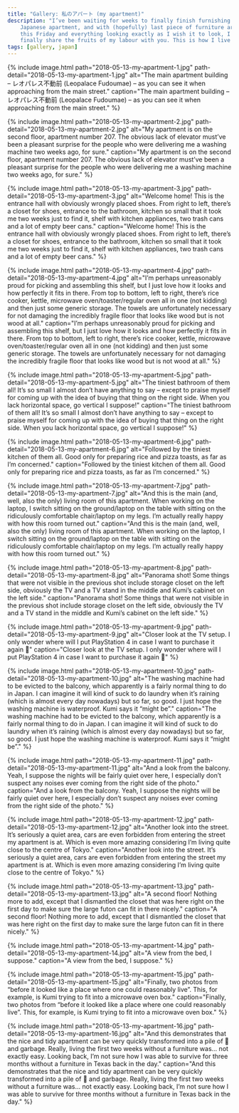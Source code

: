 ```yaml
---
title: "Gallery: 私のアパート (my apartment)"
description: "I’ve been waiting for weeks to finally finish furnishing my small
    Japanese apartment, and with (hopefully) last piece of furniture arriving
    this Friday and everything looking exactly as I wish it to look, I can
    finally share the fruits of my labour with you. This is how I live now!"
tags: [gallery, japan]
---
```


{% include image.html path="2018-05-13-my-apartment-1.jpg"
    path-detail="2018-05-13-my-apartment-1.jpg"
    alt="The main apartment building – レオパレス不動前 (Leopalace
    Fudoumae) – as you can see it when approaching from the main street."
    caption="The main apartment building – レオパレス不動前 (Leopalace
    Fudoumae) – as you can see it when approaching from the main street."
%}

{% include image.html path="2018-05-13-my-apartment-2.jpg"
    path-detail="2018-05-13-my-apartment-2.jpg"
    alt="My apartment is on the second floor, apartment number 207. The
    obvious lack of elevator must’ve been a pleasant surprise for the people who
    were delivering me a washing machine two weeks ago, for sure."
    caption="My apartment is on the second floor, apartment number 207. The
    obvious lack of elevator must’ve been a pleasant surprise for the people who
    were delivering me a washing machine two weeks ago, for sure."
%}

{% include image.html path="2018-05-13-my-apartment-3.jpg"
    path-detail="2018-05-13-my-apartment-3.jpg"
    alt="Welcome home! This is the entrance hall with obviously wrongly
    placed shoes. From right to left, there’s a closet for shoes, entrance to
    the bathroom, kitchen so small that it took me two weeks just to find it,
    shelf with kitchen appliances, two trash cans and a lot of empty beer cans."
    caption="Welcome home! This is the entrance hall with obviously wrongly
    placed shoes. From right to left, there’s a closet for shoes, entrance to
    the bathroom, kitchen so small that it took me two weeks just to find it,
    shelf with kitchen appliances, two trash cans and a lot of empty beer cans."
%}

{% include image.html path="2018-05-13-my-apartment-4.jpg"
    path-detail="2018-05-13-my-apartment-4.jpg"
    alt="I’m perhaps unreasonably proud for picking and assembling this
    shelf, but I just love how it looks and how perfectly it fits in there. From
    top to bottom, left to right, there’s rice cooker, kettle, microwave
    oven/toaster/regular oven all in one (not kidding) and then just some
    generic storage. The towels are unfortunately necessary for not damaging the
    incredibly fragile floor that looks like wood but is not wood at all."
    caption="I’m perhaps unreasonably proud for picking and assembling this
    shelf, but I just love how it looks and how perfectly it fits in there. From
    top to bottom, left to right, there’s rice cooker, kettle, microwave
    oven/toaster/regular oven all in one (not kidding) and then just some
    generic storage. The towels are unfortunately necessary for not damaging the
    incredibly fragile floor that looks like wood but is not wood at all."
%}

{% include image.html path="2018-05-13-my-apartment-5.jpg"
    path-detail="2018-05-13-my-apartment-5.jpg"
    alt="The tiniest bathroom of them all! It’s so small I almost don’t have
    anything to say – except to praise myself for coming up with the idea of
    buying that thing on the right side. When you lack horizontal space, go
    vertical I suppose!"
    caption="The tiniest bathroom of them all! It’s so small I almost don’t have
    anything to say – except to praise myself for coming up with the idea of
    buying that thing on the right side. When you lack horizontal space, go
    vertical I suppose!"
%}

{% include image.html path="2018-05-13-my-apartment-6.jpg"
    path-detail="2018-05-13-my-apartment-6.jpg"
    alt="Followed by the tiniest kitchen of them all. Good only for
    preparing rice and pizza toasts, as far as I’m concerned."
    caption="Followed by the tiniest kitchen of them all. Good only for
    preparing rice and pizza toasts, as far as I’m concerned."
%}

{% include image.html path="2018-05-13-my-apartment-7.jpg"
    path-detail="2018-05-13-my-apartment-7.jpg"
    alt="And this is the main (and, well, also the only) living room of this
    apartment. When working on the laptop, I switch sitting on the ground/laptop
    on the table with sitting on the ridiculously comfortable chair/laptop on my
    legs. I’m actually really happy with how this room turned out."
    caption="And this is the main (and, well, also the only) living room of this
    apartment. When working on the laptop, I switch sitting on the ground/laptop
    on the table with sitting on the ridiculously comfortable chair/laptop on my
    legs. I’m actually really happy with how this room turned out."
%}

{% include image.html path="2018-05-13-my-apartment-8.jpg"
    path-detail="2018-05-13-my-apartment-8.jpg"
    alt="Panorama shot! Some things that were not visible in the previous
    shot include storage closet on the left side, obviously the TV and a TV
    stand in the middle and Kumi’s cabinet on the left side."
    caption="Panorama shot! Some things that were not visible in the previous
    shot include storage closet on the left side, obviously the TV and a TV
    stand in the middle and Kumi’s cabinet on the left side."
%}

{% include image.html path="2018-05-13-my-apartment-9.jpg"
    path-detail="2018-05-13-my-apartment-9.jpg"
    alt="Closer look at the TV setup. I only wonder where will I put
    PlayStation 4 in case I want to purchase it again :thinking:"
    caption="Closer look at the TV setup. I only wonder where will I put
    PlayStation 4 in case I want to purchase it again :thinking:"
%}

{% include image.html path="2018-05-13-my-apartment-10.jpg"
    path-detail="2018-05-13-my-apartment-10.jpg"
    alt="The washing machine had to be evicted to the balcony, which
    apparently is a fairly normal thing to do in Japan. I can imagine it will
    kind of suck to do laundry when it’s raining (which is almost every day
    nowadays) but so far, so good. I just hope the washing machine is
    waterproof. Kumi says it “might be”."
    caption="The washing machine had to be evicted to the balcony, which
    apparently is a fairly normal thing to do in Japan. I can imagine it will
    kind of suck to do laundry when it’s raining (which is almost every day
    nowadays) but so far, so good. I just hope the washing machine is
    waterproof. Kumi says it “might be”."
%}

{% include image.html path="2018-05-13-my-apartment-11.jpg"
    path-detail="2018-05-13-my-apartment-11.jpg"
    alt="And a look from the balcony. Yeah, I suppose the nights will be
    fairly quiet over here, I especially don’t suspect any noises ever coming
    from the right side of the photo."
    caption="And a look from the balcony. Yeah, I suppose the nights will be
    fairly quiet over here, I especially don’t suspect any noises ever coming
    from the right side of the photo."
%}

{% include image.html path="2018-05-13-my-apartment-12.jpg"
    path-detail="2018-05-13-my-apartment-12.jpg"
    alt="Another look into the street. It’s seriously a quiet area, cars are
    even forbidden from entering the street my apartment is at. Which is even
    more amazing considering I’m living quite close to the centre of Tokyo."
    caption="Another look into the street. It’s seriously a quiet area, cars are
    even forbidden from entering the street my apartment is at. Which is even
    more amazing considering I’m living quite close to the centre of Tokyo."
%}

{% include image.html path="2018-05-13-my-apartment-13.jpg"
    path-detail="2018-05-13-my-apartment-13.jpg"
    alt="A second floor! Nothing more to add, except that I dismantled the
    closet that was here right on the first day to make sure the large futon can
    fit in there nicely."
    caption="A second floor! Nothing more to add, except that I dismantled the
    closet that was here right on the first day to make sure the large futon can
    fit in there nicely."
%}

{% include image.html path="2018-05-13-my-apartment-14.jpg"
    path-detail="2018-05-13-my-apartment-14.jpg"
    alt="A view from the bed, I suppose."
    caption="A view from the bed, I suppose."
%}

{% include image.html path="2018-05-13-my-apartment-15.jpg"
    path-detail="2018-05-13-my-apartment-15.jpg"
    alt="Finally, two photos from “before it looked like a place where one
    could reasonably live”. This, for example, is Kumi trying to fit into a
    microwave oven box."
    caption="Finally, two photos from “before it looked like a place where one
    could reasonably live”. This, for example, is Kumi trying to fit into a
    microwave oven box."
%}

{% include image.html path="2018-05-13-my-apartment-16.jpg"
    path-detail="2018-05-13-my-apartment-16.jpg"
    alt="And this demonstrates that the nice and tidy apartment can be very
    quickly transformed into a pile of :shit: and garbage. Really, living the
    first two weeks without a furniture was… not exactly easy. Looking back, I’m
    not sure how I was able to survive for three months without a furniture in
    Texas back in the day."
    caption="And this demonstrates that the nice and tidy apartment can be very
    quickly transformed into a pile of :shit: and garbage. Really, living the
    first two weeks without a furniture was… not exactly easy. Looking back, I’m
    not sure how I was able to survive for three months without a furniture in
    Texas back in the day."
%}
